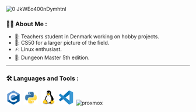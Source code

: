 
![0 JkWEo400nDymhtnl](https://user-images.githubusercontent.com/66069735/190920066-06677fd3-7406-4335-8d7c-08783d0b3998.png)

### :man_technologist: About Me :
- 🔭: Teachers student in Denmark working on hobby projects.
- 🌱: CS50 for a larger picture of the field.
- ⚡: Linux enthusiast.
- 🎲: Dungeon Master 5th edition.


---
### :hammer_and_wrench: Languages and Tools :

<div>

  <img src="https://github.com/devicons/devicon/blob/master/icons/c/c-original.svg" title="C" alt="C " width="40" height="40"/>&nbsp;
  <img src="https://github.com/devicons/devicon/blob/master/icons/python/python-original.svg"  title="Python" alt="Python" width="40" height="40"/>&nbsp;
  <img src="https://github.com/devicons/devicon/blob/master/icons/linux/linux-original.svg"  title="Linux" alt="Linux" width="40" height="40"/>&nbsp;
  <img src="https://github.com/devicons/devicon/blob/master/icons/vscode/vscode-original.svg"  title="vscode" alt="vscode" width="40" height="40"/>&nbsp;
  <img src="https://p1.hiclipart.com/preview/829/284/891/orange-logo-proxmox-virtual-environment-ceph-virtual-private-network-central-processing-unit-orange-sa-text-png-clipart.jpg"  title="Proxmox" alt="proxmox" width="40" height="40"/>&nbsp;
</div>


<!--
**SinfulCritic/sinfulcritic** is a ✨ _special_ ✨ repository because its `README.md` (this file) appears on your GitHub profile.

Here are some ideas to get you started:

- 🔭 I’m currently working on ...
- 🌱 I’m currently learning ...
- 👯 I’m looking to collaborate on ...
- 🤔 I’m looking for help with ...
- 💬 Ask me about ...
- 📫 How to reach me: ...
- 😄 Pronouns: ...
- ⚡ Fun fact: ...
-->
